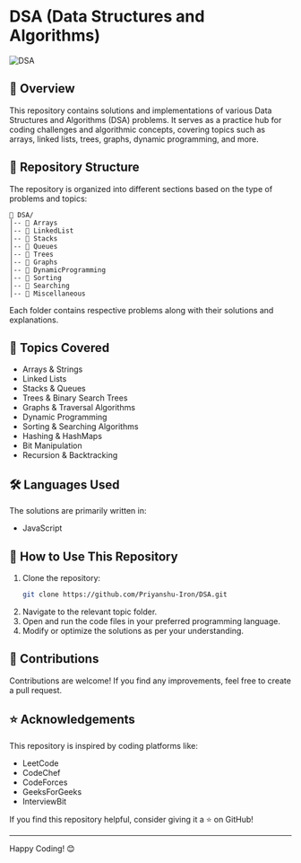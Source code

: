 # DSA (Data Structures and Algorithms)

![DSA](https://img.shields.io/badge/Data%20Structures%20and%20Algorithms-DSA-blue)

## 📌 Overview
This repository contains solutions and implementations of various Data Structures and Algorithms (DSA) problems. It serves as a practice hub for coding challenges and algorithmic concepts, covering topics such as arrays, linked lists, trees, graphs, dynamic programming, and more.

## 📂 Repository Structure
The repository is organized into different sections based on the type of problems and topics:

```
📁 DSA/
│-- 📂 Arrays
│-- 📂 LinkedList
│-- 📂 Stacks
│-- 📂 Queues
│-- 📂 Trees
│-- 📂 Graphs
│-- 📂 DynamicProgramming
│-- 📂 Sorting
│-- 📂 Searching
│-- 📂 Miscellaneous
```

Each folder contains respective problems along with their solutions and explanations.

## 🚀 Topics Covered
- Arrays & Strings
- Linked Lists
- Stacks & Queues
- Trees & Binary Search Trees
- Graphs & Traversal Algorithms
- Dynamic Programming
- Sorting & Searching Algorithms
- Hashing & HashMaps
- Bit Manipulation
- Recursion & Backtracking

## 🛠️ Languages Used
The solutions are primarily written in:
- JavaScript

## 📖 How to Use This Repository
1. Clone the repository:
   ```sh
   git clone https://github.com/Priyanshu-Iron/DSA.git
   ```
2. Navigate to the relevant topic folder.
3. Open and run the code files in your preferred programming language.
4. Modify or optimize the solutions as per your understanding.

## 🎯 Contributions
Contributions are welcome! If you find any improvements, feel free to create a pull request.

## ⭐ Acknowledgements
This repository is inspired by coding platforms like:
- LeetCode
- CodeChef
- CodeForces
- GeeksForGeeks
- InterviewBit

If you find this repository helpful, consider giving it a ⭐ on GitHub!

---

Happy Coding! 😊
